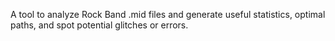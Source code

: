 A tool to analyze Rock Band .mid files and generate useful statistics, optimal paths, and spot potential glitches or errors.